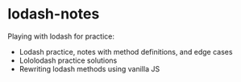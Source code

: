 # lodash-notes

Playing with lodash for practice:
- Lodash practice, notes with method definitions, and edge cases
- Lololodash practice solutions
- Rewriting lodash methods using vanilla JS
